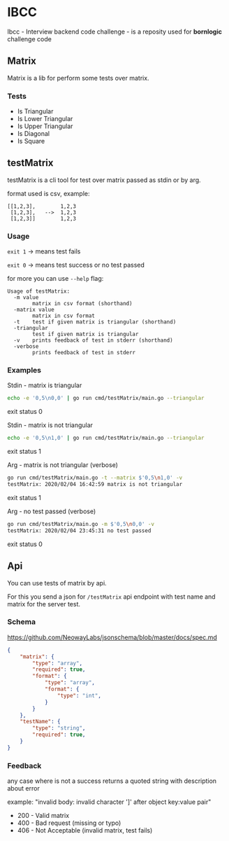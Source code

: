 # IBCC

Ibcc - Interview backend code challenge - is a reposity used for **bornlogic** challenge code

## Matrix

Matrix is a lib for perform some tests over matrix.

### Tests

- Is Triangular
- Is Lower Triangular
- Is Upper Triangular
- Is Diagonal
- Is Square

## testMatrix

testMatrix is a cli tool for test over matrix passed as stdin or by arg.

format used is csv, example:
```
[[1,2,3],        1,2,3
 [1,2,3],   -->  1,2,3
 [1,2,3]]        1,2,3
```

### Usage

`exit 1` -> means test fails

`exit 0` -> means test success or no test passed

for more you can use `--help` flag:
```
Usage of testMatrix:
  -m value
        matrix in csv format (shorthand)
  -matrix value
        matrix in csv format
  -t    test if given matrix is triangular (shorthand)
  -triangular
        test if given matrix is triangular
  -v    prints feedback of test in stderr (shorthand)
  -verbose
        prints feedback of test in stderr
```

### Examples

Stdin - matrix is triangular
```sh
echo -e '0,5\n0,0' | go run cmd/testMatrix/main.go --triangular
```
exit status 0


Stdin - matrix is not triangular
```sh
echo -e '0,5\n1,0' | go run cmd/testMatrix/main.go --triangular
```
exit status 1


Arg - matrix is not triangular (verbose)
```bash
go run cmd/testMatrix/main.go -t --matrix $'0,5\n1,0' -v
testMatrix: 2020/02/04 16:42:59 matrix is not triangular
```
exit status 1


Arg - no test passed (verbose)
```bash
go run cmd/testMatrix/main.go -m $'0,5\n0,0' -v
testMatrix: 2020/02/04 23:45:31 no test passed
```
exit status 0


## Api

You can use tests of matrix by api.

For this you send a json for `/testMatrix` api endpoint with test name and matrix for the server test.

### Schema

https://github.com/NeowayLabs/jsonschema/blob/master/docs/spec.md

```json
{
	"matrix": {
		"type": "array",
		"required": true,
		"format": {
			"type": "array",
			"format": {
				"type": "int",
			}
		}
	},
	"testName": {
		"type": "string",
		"required": true,
	}
}
```

### Feedback

any case where is not a success returns a quoted string with description about error

example: "invalid body: invalid character ']' after object key:value pair"

- 200 - Valid matrix
- 400 - Bad request (missing or typo)
- 406 - Not Acceptable (invalid matrix, test fails)
